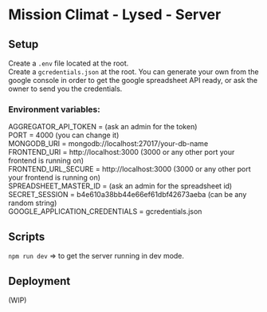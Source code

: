 # Mission Climat - Lysed - Server  

## Setup  

Create a `.env` file located at the root.    
Create a `gcredentials.json` at the root. You can generate your own from the google console in order to get the
google spreadsheet API ready, or ask the owner to send you the credentials.  

### Environment variables:  

AGGREGATOR_API_TOKEN = (ask an admin for the token)    
PORT = 4000 (you can change it)  
MONGODB_URI = mongodb://localhost:27017/your-db-name  
FRONTEND_URI = http://localhost:3000 (3000 or any other port your frontend is running on)  
FRONTEND_URL_SECURE = http://localhost:3000 (3000 or any other port your frontend is running on)  
SPREADSHEET_MASTER_ID = (ask an admin for the spreadsheet id)    
SECRET_SESSION = b4e610a38bb44e66ef61dbf42673aeba (can be any random string)    
GOOGLE_APPLICATION_CREDENTIALS = gcredentials.json     


## Scripts

`npm run dev` => to get the server running in dev mode.



## Deployment

(WIP)